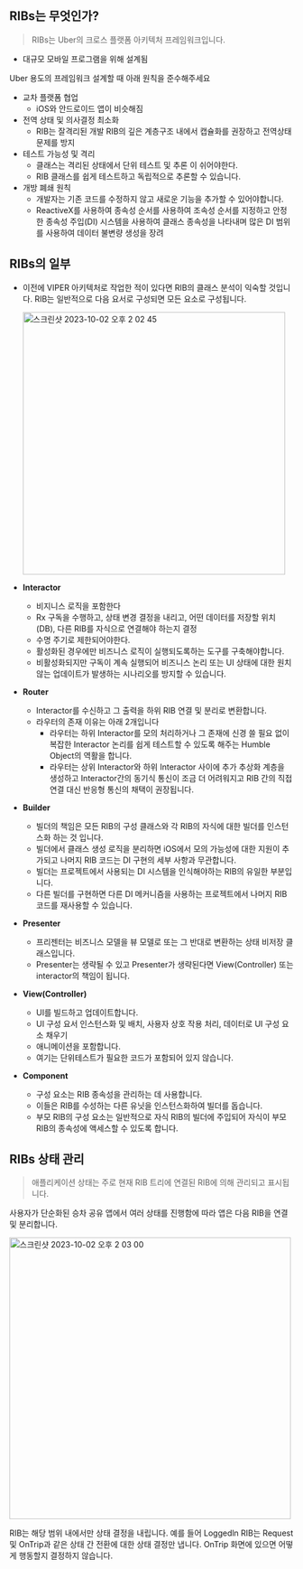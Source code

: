 ## RIBs는 무엇인가?

> RIBs는 Uber의 크로스 플랫폼 아키텍처 프레임워크입니다.
> 
- 대규모 모바일 프로그램을 위해 설계됨

Uber 용도의 프레임워크 설계할 때 아래 원칙을 준수해주세요

- 교차 플랫폼 협업
    - iOS와 안드로이드 앱이 비슷해짐
- 전역 상태 및 의사결정 최소화
    - RIB는 잘격리된 개발 RIB의 깊은 계층구조 내에서 캡슐화를 권장하고 전역상태 문제를 방지
- 테스트 가능성 및 격리
    - 클래스는 격리된 상태에서 단위 테스트 및 추론 이 쉬어야한다.
    - RIB 클래스를 쉽게 테스트하고 독립적으로 추론할 수 있습니다.
- 개방 폐쇄 원칙
    - 개발자는 기존 코드를 수정하지 않고 새로운 기능을 추가할 수 있어야합니다.
    - ReactiveX를 사용하여 종속성 순서를 사용하여 조속성 순서를 지정하고 안정한 종속성 주입(DI) 시스템을 사용하여 클래스 종속성을 나타내며 많은 DI 범위를 사용하여 데이터 불변량 생성을 장려
    

## RIBs의 일부

- 이전에 VIPER 아키텍처로 작업한 적이 있다면 RIB의 클래스 분석이 익숙할 것입니다. RIB는 일반적으로 다음 요서로 구성되면 모든 요소로 구성됩니다.

  <img width="465" alt="스크린샷 2023-10-02 오후 2 02 45" src="https://github.com/jjunhaa0211/ADPattern-Swift/assets/102890390/26901319-7b4c-49ab-8f80-110897e157eb">

    
- **Interactor**
    - 비지니스 로직을 포함한다
    - Rx 구독을 수행하고, 상태 변경 결정을 내리고, 어떤 데이터를 저장할 위치(DB), 다른 RIB를 자식으로 연결해야 하는지 결정
    - 수명 주기로 제한되어야한다.
    - 활성화된 경우에만 비즈니스 로직이 실행되도록하는 도구를 구축해야합니다.
    - 비활성화되지만 구독이 계속 실행되어 비즈니스 논리 또는 UI 상태에 대한 원치 않는 업데이트가 발생하는 시나리오를 방지할 수 있습니다.
- **Router**
    - Interactor를 수신하고 그 출력을 하위 RIB 연결 및 분리로 변환합니다.
    - 라우터의 존재 이유는 아래 2개입니다
        - 라우터는 하위 Interactor를 모의 처리하거나 그 존재에 신경 쓸 필요 없이 복잡한 Interactor 논리를 쉽게 테스트할 수 있도록 해주는 Humble Object의 역활을 합니다.
        - 라우터는 상위 Interactor와 하위 Interactor 사이에 추가 추상화 계층을 생성하고 Interactor간의 동기식 통신이 조금 더 어려워지고 RIB 간의 직접 연결 대신 반응형 통신의 채택이 권장됩니다.
- **Builder**
    - 빌더의 책임은 모든 RIB의 구성 클래스와 각 RIB의 자식에 대한 빌더를 인스턴스화 하는 것 입니다.
    - 빌더에서 클래스 생성 로직을 분리하면 iOS에서 모의 가능성에 대한 지원이 추가되고 나머지 RIB 코드는 DI 구현의 세부 사항과 무관합니다.
    - 빌더는 프로젝트에서 사용되는 DI 시스템을 인식해야하는 RIB의 유일한 부분입니다.
    - 다른 빌더를 구현하면 다른 DI 메커니즘을 사용하는 프로젝트에서 나머지 RIB 코드를 재사용할 수 있습니다.
- **Presenter**
    - 프리젠터는 비즈니스 모델을 뷰 모델로 또는 그 반대로 변환하는 상태 비저장 클래스입니다.
    - Presenter는 생략될 수 있고 Presenter가 생략된다면 View(Controller) 또는 interactor의 책임이 됩니다.
- **View(Controller)**
    - UI를 빌드하고 업데이트합니다.
    - UI 구성 요서 인스턴스화 및 배치, 사용자 상호 작용 처리, 데이터로 UI 구성 요소 채우기
    - 애니메이션을 포함합니다.
    - 여기는 단위테스트가 필요한 코드가 포함되어 있지 않습니다.
- **Component**
    - 구성 요소는 RIB 종속성을 관리하는 데 사용합니다.
    - 이들은 RIB를 수성하는 다른 유닛을 인스턴스화하여 빌더를 돕습니다.
    - 부모 RIB의 구성 요소는 일반적으로 자식 RIB의 빌더에 주입되어 자식이 부모 RIB의 종속성에 액세스할 수 있도록 합니다.

## RIBs 상태 관리

> 애플리케이션 상태는 주로 현재 RIB 트리에 연결된 RIB에 의해 관리되고 표시됩니다.
> 

사용자가 단순화된 승차 공유 앱에서 여러 상태를 진행함에 따라 앱은 다음 RIB을 연결 및 분리합니다.

<img width="499" alt="스크린샷 2023-10-02 오후 2 03 00" src="https://github.com/jjunhaa0211/ADPattern-Swift/assets/102890390/c8c606f5-1361-446d-a573-cac046c51d18">


RIB는 해당 범위 내에서만 상태 결정을 내립니다.
예를 들어 Loggedln RIB는 Request 및 OnTrip과 같은 상태 간 전환에 대한 상태 결정만 냅니다.
OnTrip 화면에 있으면 어떻게 행동할지 결정하지 않습니다.
